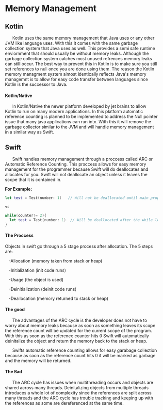# Memory Management

## **Kotlin**

&nbsp;&nbsp;&nbsp;&nbsp;&nbsp;&nbsp;Kotlin uses the same memory management that Java uses or any other JVM like language uses.  With this it comes with the same garbage collection system that Java uses as well.  This provides a semi safe runtime enviornment that should usually be without memory leaks.  Although the garbage collection system catches most unused refrences memory leaks can still occur.  The best way to prevent this in Kotlin is to make sure you still set references to null once you are done using them.  The reason the Kotlin memory managment system almost identically reflects Java's memory managemnt is to allow for easy code transfer between languages since Kotlin is the successor to Java.

#### **Kotlin/Native**

&nbsp;&nbsp;&nbsp;&nbsp;&nbsp;&nbsp;In Kotlin/Native the newer platform developed by jet brains to allow Kotlin to run on many modern applications.  In this platform automatic reference counting is planned to be implemented to address the Null pointer issue that many java applications can run into.  With this it will remove the garbage collector similar to the JVM and will handle memory management in a similar way as Swift.

  
## **Swift**

&nbsp;&nbsp;&nbsp;&nbsp;&nbsp;&nbsp;Swift handles memory management through a proccess called ARC or Automatic Reference Counting.  This proccess allows for easy memory management for the programmer because Swift will do deallocates and allocates for you.  Swift will not deallocate an object unless it leaves the scope that it is contained in.

**For Example:**
```swift
let test = Test(number: 1)   // Will not be deallocated until main program is over

vs

while(counter!= 2){
  let test = Test(number: 1)  // Will be deallocated after the while loop is over
}
```
#### **The Proccess**
Objects in swift go through a 5 stage process after allocation.  The 5 steps are:

&nbsp;&nbsp; -Allocation (memory taken from stack or heap)

&nbsp;&nbsp; -Initialization (init code runs)

&nbsp;&nbsp; -Usage (the object is used)

&nbsp;&nbsp; -Deinitialization (deinit code runs)

&nbsp;&nbsp; -Deallocation (memory returned to stack or heap)

#### **The good**

&nbsp;&nbsp;&nbsp;&nbsp;&nbsp;&nbsp;The advantages of the ARC cycle is the developer does not have to worry about memory leaks because as soon as something leaves its scope the reference count will be updated for the current scope of the program.  With this as soon as the reference counter hits 0 Swift will automatically deinitalize the object and return the memory back to the stack or heap.

&nbsp;&nbsp;&nbsp;&nbsp;&nbsp;&nbsp;Swifts automatic reference counting allows for easy garabage collection because as soon as the reference count hits 0 it will be marked as garbage and the memory will be returned.

#### **The Bad**

&nbsp;&nbsp;&nbsp;&nbsp;&nbsp;&nbsp;The ARC cycle has issues when multithreading occurs and objects are shared across many threads. Deinitalizing objects from multiple threads introduces a whole lot of complexity since the references are split across many threads and the ARC cycle has trouble tracking and keeping up with the references as some are dereferenced at the same time.
